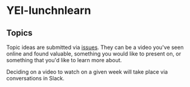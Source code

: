 # YEI-lunchnlearn


## Topics

Topic ideas are submitted via [issues]. They can be a video you've seen online and found valuable, something you would like to present on, or something that you'd like to learn more about.

Deciding on a video to watch on a given week will take place via conversations in Slack.



[issues]: https://github.com/youearnedit/YEI-lunchnlearn/issues
